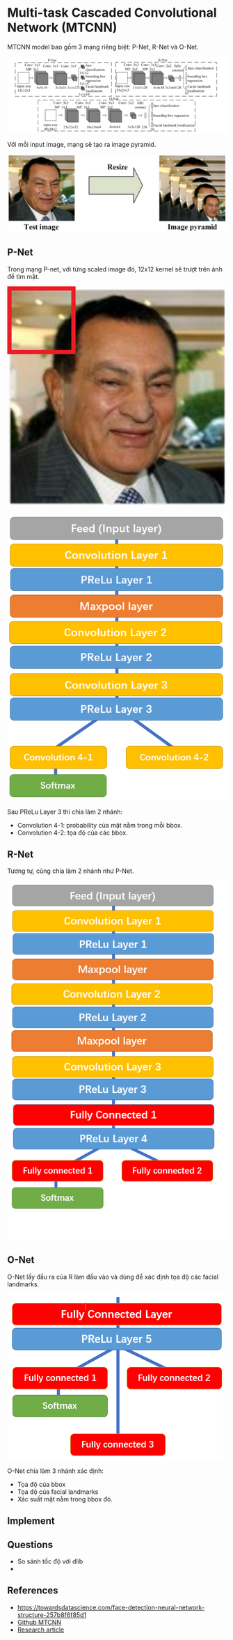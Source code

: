 # Multi-task Cascaded Convolutional Network (MTCNN)

MTCNN model bao gồm 3 mạng riêng biệt: P-Net, R-Net và O-Net.

![MTCNN Structure](/images/2019-07-16-mtcnn/mtcnn_structure.png)

Với mỗi input image, mạng sẽ tạo ra image pyramid. 

![image pyramid](/images/2019-07-16-mtcnn/image_pyramid.png)

## P-Net
Trong mạng P-net, với từng scaled image đó, 12x12 kernel sẽ trượt trên ảnh để tìm mặt. 

![sliding window](/images/2019-07-16-mtcnn/sliding_window.png)

![p-net structure](/images/2019-07-16-mtcnn/p-net-structure.png)

Sau PReLu Layer 3 thì chia làm 2 nhánh:
- Convolution 4-1: probability của mặt nằm trong mỗi bbox.
- Convolution 4-2: tọa độ của các bbox.

## R-Net
Tương tự, cũng chia làm 2 nhánh như P-Net.

![r-net structure](/images/2019-07-16-mtcnn/r-net-structure.png)



## O-Net
O-Net lấy đầu ra của R làm đầu vào và dùng để xác định tọa độ các facial landmarks.

![o-net structure](/images/2019-07-16-mtcnn/o-net-structure.png)

O-Net chia làm 3 nhánh xác định:
- Tọa độ của bbox
- Tọa độ của facial landmarks
- Xác suất mặt nằm trong bbox đó.

## Implement

## Questions
- So sánh tốc độ với dlib
- 

## References
- https://towardsdatascience.com/face-detection-neural-network-structure-257b8f6f85d1
- [Github MTCNN](https://github.com/ipazc/mtcnn)
- [Research article](http://arxiv.org/abs/1604.02878)